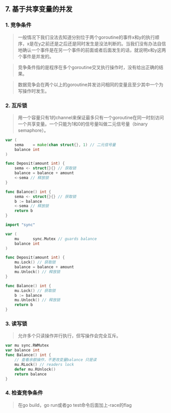 ## 7.  基于共享变量的并发

### 1. **竞争条件**

> 一般情况下我们没法去知道分别位于两个goroutine的事件x和y的执行顺序，x是在y之前还是之后还是同时发生是没法判断的。当我们没有办法自信地确认一个事件是在另一个事件的前面或者后面发生的话，就说明x和y这两个事件是并发的。

> 竞争条件指的是程序在多个goroutine交叉执行操作时，没有给出正确的结果。

> 数据竞争会在两个以上的goroutine并发访问相同的变量且至少其中一个为写操作时发生。

### 2. **互斥锁**

> 用一个容量只有1的channel来保证最多只有一个goroutine在同一时刻访问一个共享变量。一个只能为1和0的信号量叫做二元信号量（binary semaphore）。
```go
var (
    sema    = make(chan struct{}, 1) // 二元信号量
    balance int
)

func Deposit(amount int) {
    sema <- struct{}{} // 获取锁
    balance = balance + amount
    <-sema // 释放锁
}

func Balance() int {
    sema <- struct{}{} // 获取锁
    b := balance
    <-sema // 释放锁
    return b
}
```

```go
import "sync"

var (
    mu      sync.Mutex // guards balance
    balance int
)

func Deposit(amount int) {
    mu.Lock() // 获取锁
    balance = balance + amount
    mu.Unlock() // 释放锁
}

func Balance() int {
    mu.Lock() // 获取锁
    b := balance
    mu.Unlock() // 释放锁
    return b
}
```

### 3. **读写锁**

> 允许多个只读操作并行执行，但写操作会完全互斥。
```go
var mu sync.RWMutex
var balance int
func Balance() int {
    // 查看余额操作，不更改变量balance 只是读
    mu.RLock() // readers lock
    defer mu.RUnlock()
    return balance
}
```

### 4. **检查竞争条件**

> 在go build，go run或者go test命令后面加上-race的flag